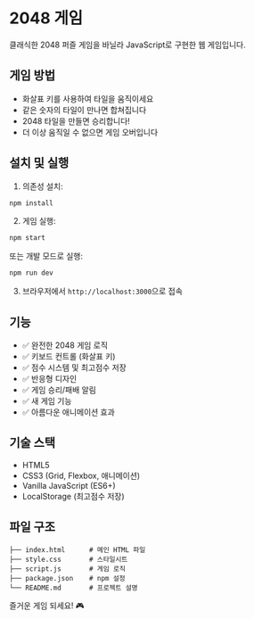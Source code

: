 # 2048 게임

클래식한 2048 퍼즐 게임을 바닐라 JavaScript로 구현한 웹 게임입니다.

## 게임 방법

- 화살표 키를 사용하여 타일을 움직이세요
- 같은 숫자의 타일이 만나면 합쳐집니다
- 2048 타일을 만들면 승리합니다!
- 더 이상 움직일 수 없으면 게임 오버입니다

## 설치 및 실행

1. 의존성 설치:
```bash
npm install
```

2. 게임 실행:
```bash
npm start
```

또는 개발 모드로 실행:
```bash
npm run dev
```

3. 브라우저에서 `http://localhost:3000`으로 접속

## 기능

- ✅ 완전한 2048 게임 로직
- ✅ 키보드 컨트롤 (화살표 키)
- ✅ 점수 시스템 및 최고점수 저장
- ✅ 반응형 디자인
- ✅ 게임 승리/패배 알림
- ✅ 새 게임 기능
- ✅ 아름다운 애니메이션 효과

## 기술 스택

- HTML5
- CSS3 (Grid, Flexbox, 애니메이션)
- Vanilla JavaScript (ES6+)
- LocalStorage (최고점수 저장)

## 파일 구조

```
├── index.html      # 메인 HTML 파일
├── style.css       # 스타일시트
├── script.js       # 게임 로직
├── package.json    # npm 설정
└── README.md       # 프로젝트 설명
```

즐거운 게임 되세요! 🎮
